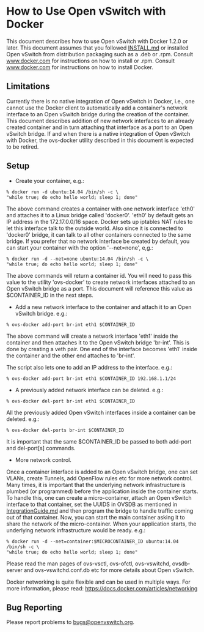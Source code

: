 How to Use Open vSwitch with Docker
====================================

This document describes how to use Open vSwitch with Docker 1.2.0 or
later.  This document assumes that you followed [INSTALL.md] or installed
Open vSwitch from distribution packaging such as a .deb or .rpm.  Consult
www.docker.com for instructions on how to install or .rpm.  Consult
www.docker.com for instructions on how to install Docker.

Limitations
-----------
Currently there is no native integration of Open vSwitch in Docker, i.e.,
one cannot use the Docker client to automatically add a container's
network interface to an Open vSwitch bridge during the creation of the
container.  This document describes addition of new network interfaces to an
already created container and in turn attaching that interface as a port to an
Open vSwitch bridge.  If and when there is a native integration of Open vSwitch
with Docker, the ovs-docker utility described in this document is expected to
be retired.

Setup
-----
* Create your container, e.g.:

```
% docker run -d ubuntu:14.04 /bin/sh -c \
"while true; do echo hello world; sleep 1; done"
```

The above command creates a container with one network interface 'eth0'
and attaches it to a Linux bridge called 'docker0'.  'eth0' by default
gets an IP address in the 172.17.0.0/16 space.  Docker sets up iptables
NAT rules to let this interface talk to the outside world.  Also since
it is connected to 'docker0' bridge, it can talk to all other containers
connected to the same bridge.  If you prefer that no network interface be
created by default, you can start your container with
the option '--net=none', e,g.:

```
% docker run -d --net=none ubuntu:14.04 /bin/sh -c \
"while true; do echo hello world; sleep 1; done"
```

The above commands will return a container id.  You will need to pass this
value to the utility 'ovs-docker' to create network interfaces attached to an
Open vSwitch bridge as a port.  This document will reference this value
as $CONTAINER_ID in the next steps.

* Add a new network interface to the container and attach it to an Open vSwitch
  bridge.  e.g.:

`% ovs-docker add-port br-int eth1 $CONTAINER_ID`

The above command will create a network interface 'eth1' inside the container
and then attaches it to the Open vSwitch bridge 'br-int'.  This is done by
creating a veth pair.  One end of the interface becomes 'eth1' inside the
container and the other end attaches to 'br-int'.

The script also lets one to add an IP address to the interface.  e.g.:

`% ovs-docker add-port br-int eth1 $CONTAINER_ID 192.168.1.1/24`

* A previously added network interface can be deleted.  e.g.:

`% ovs-docker del-port br-int eth1 $CONTAINER_ID`

All the previously added Open vSwitch interfaces inside a container can be
deleted.  e.g.:

`% ovs-docker del-ports br-int $CONTAINER_ID`

It is important that the same $CONTAINER_ID be passed to both add-port
and del-port[s] commands.

* More network control.

Once a container interface is added to an Open vSwitch bridge, one can
set VLANs, create Tunnels, add OpenFlow rules etc for more network control.
Many times, it is important that the underlying network infrastructure is
plumbed (or programmed) before the application inside the container starts.
To handle this, one can create a micro-container, attach an Open vSwitch
interface to that container, set the UUIDS in OVSDB as mentioned in
[IntegrationGuide.md] and then program the bridge to handle traffic coming out
of that container. Now, you can start the main container asking it
to share the network of the micro-container. When your application starts,
the underlying network infrastructure would be ready. e.g.:

```
% docker run -d --net=container:$MICROCONTAINER_ID ubuntu:14.04 /bin/sh -c \
"while true; do echo hello world; sleep 1; done"
```

Please read the man pages of ovs-vsctl, ovs-ofctl, ovs-vswitchd,
ovsdb-server and ovs-vswitchd.conf.db etc for more details about Open vSwitch.

Docker networking is quite flexible and can be used in multiple ways.  For more
information, please read:
https://docs.docker.com/articles/networking

Bug Reporting
-------------

Please report problems to bugs@openvswitch.org.

[INSTALL.md]:INSTALL.md
[IntegrationGuide.md]:IntegrationGuide.md
